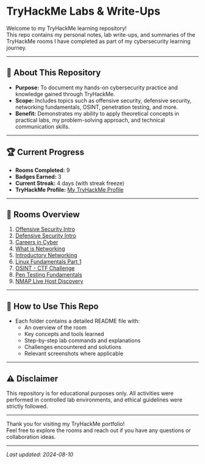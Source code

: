 # TryHackMe Labs & Write-Ups

Welcome to my TryHackMe learning repository!  
This repo contains my personal notes, lab write-ups, and summaries of the TryHackMe rooms I have completed as part of my cybersecurity learning journey.

---

## 📌 About This Repository  
- **Purpose:** To document my hands-on cybersecurity practice and knowledge gained through TryHackMe.  
- **Scope:** Includes topics such as offensive security, defensive security, networking fundamentals, OSINT, penetration testing, and more.  
- **Benefit:** Demonstrates my ability to apply theoretical concepts in practical labs, my problem-solving approach, and technical communication skills.

---

## 🏆 Current Progress  
- **Rooms Completed:** 9  
- **Badges Earned:** 3  
- **Current Streak:** 4 days (with streak freeze)  
- **TryHackMe Profile:** [My TryHackMe Profile](https://tryhackme.com/p/NithiDineth)


---

## 📂 Rooms Overview  
1. [Offensive Security Intro](./Offensive_Security_Intro)  
2. [Defensive Security Intro](./Defensive_Security_Intro)  
3. [Careers in Cyber](./Careers_in_Cyber)  
4. [What is Networking](./What_is_Networking)  
5. [Introductory Networking](./Introductory_Networking)  
6. [Linux Fundamentals Part 1](./Linux_Fundamentals_Part1)  
7. [OSINT - CTF Challenge](./OSINT_CTF)  
8. [Pen Testing Fundamentals](./Pen_Testing_Fundamentals)  
9. [NMAP Live Host Discovery](./NMAP_Live_Host_Discovery)  

---

## 📖 How to Use This Repo  
- Each folder contains a detailed README file with:  
  - An overview of the room  
  - Key concepts and tools learned  
  - Step-by-step lab commands and explanations  
  - Challenges encountered and solutions  
  - Relevant screenshots where applicable

---

## ⚠️ Disclaimer  
This repository is for educational purposes only. All activities were performed in controlled lab environments, and ethical guidelines were strictly followed.

---

Thank you for visiting my TryHackMe portfolio!  
Feel free to explore the rooms and reach out if you have any questions or collaboration ideas.

---

*Last updated: 2024-08-10*

